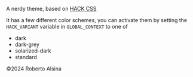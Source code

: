 A nerdy theme, based on [HACK CSS](http://hackcss.com/)

It has a few different color schemes, you can activate them by
setting the `HACK_VARIANT` variable in `GLOBAL_CONTEXT` to one of

* dark
* dark-grey
* solarized-dark
* standard

©2024 Roberto Alsina
